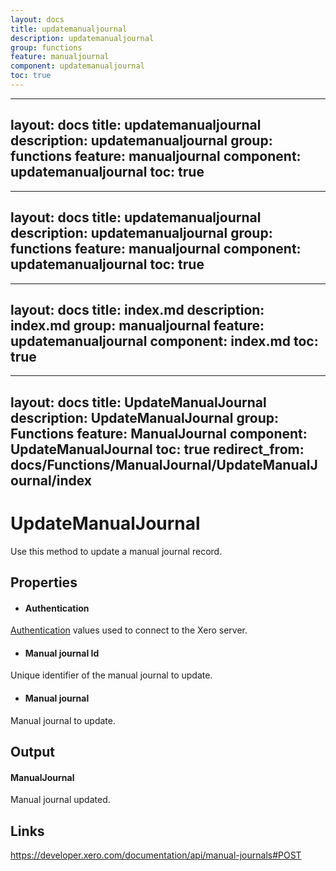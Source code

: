 ```yaml
---
layout: docs
title: updatemanualjournal
description: updatemanualjournal
group: functions
feature: manualjournal
component: updatemanualjournal
toc: true
---
```

---
layout: docs
title: updatemanualjournal
description: updatemanualjournal
group: functions
feature: manualjournal
component: updatemanualjournal
toc: true
---
---
layout: docs
title: updatemanualjournal
description: updatemanualjournal
group: functions
feature: manualjournal
component: updatemanualjournal
toc: true
---
---
layout: docs
title: index.md
description: index.md
group: manualjournal
feature: updatemanualjournal
component: index.md
toc: true
---
---
layout: docs
title: UpdateManualJournal
description: UpdateManualJournal
group: Functions
feature: ManualJournal
component: UpdateManualJournal
toc: true
redirect_from: docs/Functions/ManualJournal/UpdateManualJournal/index
---
UpdateManualJournal
============

Use this method to update a manual journal record.

Properties
----------

- #### Authentication
[Authentication](../../../Common/Authentication/Index.md) values used to connect to the Xero server.
- #### Manual journal Id
Unique identifier of the manual journal to update.
- #### Manual journal
Manual journal to update.


Output
-----
#### ManualJournal
Manual journal updated.

Links
-----

https://developer.xero.com/documentation/api/manual-journals#POST
